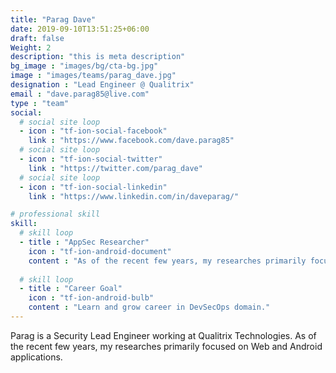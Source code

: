```yaml
---
title: "Parag Dave"
date: 2019-09-10T13:51:25+06:00
draft: false
Weight: 2
description: "this is meta description"
bg_image : "images/bg/cta-bg.jpg"
image : "images/teams/parag_dave.jpg"
designation : "Lead Engineer @ Qualitrix"
email : "dave.parag85@live.com"
type : "team"
social:
  # social site loop
  - icon : "tf-ion-social-facebook"
    link : "https://www.facebook.com/dave.parag85"
  # social site loop
  - icon : "tf-ion-social-twitter"
    link : "https://twitter.com/parag_dave"
  # social site loop
  - icon : "tf-ion-social-linkedin"
    link : "https://www.linkedin.com/in/daveparag/"

# professional skill
skill:
  # skill loop
  - title : "AppSec Researcher"
    icon : "tf-ion-android-document"
    content : "As of the recent few years, my researches primarily focused on Web and Android applications where my main focus stays on perform DAST of Mobile & Web app's Security Audits. Analyze root causes of security vulnerabilities and deliver strategic recommendations during security reviews."
    
  # skill loop
  - title : "Career Goal"
    icon : "tf-ion-android-bulb"
    content : "Learn and grow career in DevSecOps domain."
---
```


Parag is a Security Lead Engineer working at Qualitrix Technologies. As of the recent few years, my researches primarily focused on Web and Android applications.